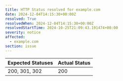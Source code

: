```yaml
---
title: HTTP Status resolved for example.com
date: 2024-12-04T14:15:30+00:00Z
resolved: True
resolvedWhen: 2024-12-04T14:15:30+00:00Z
resolvedStartTime: 2024-10-25T21:09:43.191474+00:00
severity: notice
affected:
  - example.com
section: issue
---
```


| Expected Statuses | Actual Status  |
|-------------------|----------------|
| 200, 301, 302 | 200 |
